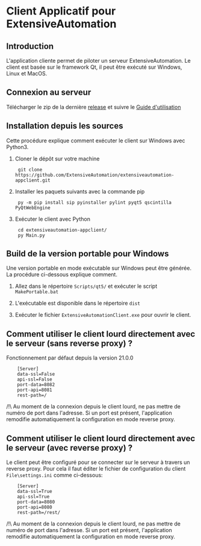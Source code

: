 Client Applicatif pour ExtensiveAutomation
======================================

Introduction
------------

L'application cliente permet de piloter un serveur ExtensiveAutomation.
Le client est basée sur le framework Qt, il peut être exécuté sur Windows, Linux et MacOS.

Connexion au serveur
------------------------

Télécharger le zip de la dernière [release](https://github.com/ExtensiveAutomation/extensiveautomation-appclient/releases)
et suivre le [Guide d'utilisation](https://extensiveautomation.readthedocs.io/fr/v21.4/user/getting_started.html#connexion-du-client-au-serveur)

Installation depuis les sources
------------------------

Cette procédure explique comment exécuter le client sur Windows avec Python3.

1. Cloner le dépôt sur votre machine

        git clone https://github.com/ExtensiveAutomation/extensiveautomation-appclient.git
   
2. Installer les paquets suivants avec la commande pip

        py -m pip install sip pyinstaller pylint pyqt5 qscintilla PyQtWebEngine

3. Exécuter le client avec Python

        cd extensiveautomation-appclient/
        py Main.py
        
Build de la version portable pour Windows
--------------------------------

Une version portable en mode exécutable sur Windows peut être générée. 
La procédure ci-dessous explique comment.

1. Allez dans le répertoire `Scripts/qt5/` et exécuter le script `MakePortable.bat`

2. L'exécutable est disponible dans le répertoire `dist`

3. Exécuter le fichier `ExtensiveAutomationClient.exe` pour ouvrir le client.



Comment utiliser le client lourd directement avec le serveur (sans reverse proxy) ?
--------------------------------------------------------------------

Fonctionnement par défaut depuis la version 21.0.0

        [Server]
        data-ssl=False
        api-ssl=False
        port-data=8082
        port-api=8081
        rest-path=/
        
/!\ Au moment de la connexion depuis le client lourd, ne pas mettre de numéro de port dans 
l'adresse. Si un port est présent, l'application remodifie automatiquement la configuration en mode reverse proxy.

Comment utiliser le client lourd directement avec le serveur (avec reverse proxy) ?
--------------------------------------------------------------------

Le client peut être configuré pour se connecter sur le serveur à travers un reverse proxy.
Pour cela il faut éditer le fichier de configuration du client `File\settings.ini` comme ci-dessous:

        [Server]
        data-ssl=True
        api-ssl=True
        port-data=8080
        port-api=8080
        rest-path=/rest/

/!\ Au moment de la connexion depuis le client lourd, ne pas mettre de numéro de port dans 
l'adresse. Si un port est présent, l'application remodifie automatiquement la configuration en mode reverse proxy.
